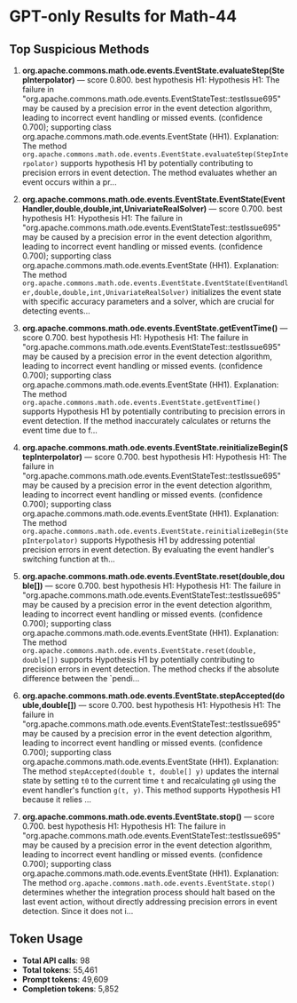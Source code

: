 # GPT-only Results for Math-44

## Top Suspicious Methods

1. **org.apache.commons.math.ode.events.EventState.evaluateStep(StepInterpolator)** — score 0.800. best hypothesis H1: Hypothesis H1: The failure in "org.apache.commons.math.ode.events.EventStateTest::testIssue695" may be caused by a precision error in the event detection algorithm, leading to incorrect event handling or missed events. (confidence 0.700); supporting class org.apache.commons.math.ode.events.EventState (HH1).
    Explanation: The method `org.apache.commons.math.ode.events.EventState.evaluateStep(StepInterpolator)` supports hypothesis H1 by potentially contributing to precision errors in event detection. The method evaluates whether an event occurs within a pr...

2. **org.apache.commons.math.ode.events.EventState.EventState(EventHandler,double,double,int,UnivariateRealSolver)** — score 0.700. best hypothesis H1: Hypothesis H1: The failure in "org.apache.commons.math.ode.events.EventStateTest::testIssue695" may be caused by a precision error in the event detection algorithm, leading to incorrect event handling or missed events. (confidence 0.700); supporting class org.apache.commons.math.ode.events.EventState (HH1).
    Explanation: The method `org.apache.commons.math.ode.events.EventState.EventState(EventHandler,double,double,int,UnivariateRealSolver)` initializes the event state with specific accuracy parameters and a solver, which are crucial for detecting events...

3. **org.apache.commons.math.ode.events.EventState.getEventTime()** — score 0.700. best hypothesis H1: Hypothesis H1: The failure in "org.apache.commons.math.ode.events.EventStateTest::testIssue695" may be caused by a precision error in the event detection algorithm, leading to incorrect event handling or missed events. (confidence 0.700); supporting class org.apache.commons.math.ode.events.EventState (HH1).
    Explanation: The method `org.apache.commons.math.ode.events.EventState.getEventTime()` supports Hypothesis H1 by potentially contributing to precision errors in event detection. If the method inaccurately calculates or returns the event time due to f...

4. **org.apache.commons.math.ode.events.EventState.reinitializeBegin(StepInterpolator)** — score 0.700. best hypothesis H1: Hypothesis H1: The failure in "org.apache.commons.math.ode.events.EventStateTest::testIssue695" may be caused by a precision error in the event detection algorithm, leading to incorrect event handling or missed events. (confidence 0.700); supporting class org.apache.commons.math.ode.events.EventState (HH1).
    Explanation: The method `org.apache.commons.math.ode.events.EventState.reinitializeBegin(StepInterpolator)` supports Hypothesis H1 by addressing potential precision errors in event detection. By evaluating the event handler's switching function at th...

5. **org.apache.commons.math.ode.events.EventState.reset(double,double[])** — score 0.700. best hypothesis H1: Hypothesis H1: The failure in "org.apache.commons.math.ode.events.EventStateTest::testIssue695" may be caused by a precision error in the event detection algorithm, leading to incorrect event handling or missed events. (confidence 0.700); supporting class org.apache.commons.math.ode.events.EventState (HH1).
    Explanation: The method `org.apache.commons.math.ode.events.EventState.reset(double, double[])` supports Hypothesis H1 by potentially contributing to precision errors in event detection. The method checks if the absolute difference between the `pendi...

6. **org.apache.commons.math.ode.events.EventState.stepAccepted(double,double[])** — score 0.700. best hypothesis H1: Hypothesis H1: The failure in "org.apache.commons.math.ode.events.EventStateTest::testIssue695" may be caused by a precision error in the event detection algorithm, leading to incorrect event handling or missed events. (confidence 0.700); supporting class org.apache.commons.math.ode.events.EventState (HH1).
    Explanation: The method `stepAccepted(double t, double[] y)` updates the internal state by setting `t0` to the current time `t` and recalculating `g0` using the event handler's function `g(t, y)`. This method supports Hypothesis H1 because it relies ...

7. **org.apache.commons.math.ode.events.EventState.stop()** — score 0.700. best hypothesis H1: Hypothesis H1: The failure in "org.apache.commons.math.ode.events.EventStateTest::testIssue695" may be caused by a precision error in the event detection algorithm, leading to incorrect event handling or missed events. (confidence 0.700); supporting class org.apache.commons.math.ode.events.EventState (HH1).
    Explanation: The method `org.apache.commons.math.ode.events.EventState.stop()` determines whether the integration process should halt based on the last event action, without directly addressing precision errors in event detection. Since it does not i...


## Token Usage

- **Total API calls**: 98
- **Total tokens**: 55,461
- **Prompt tokens**: 49,609
- **Completion tokens**: 5,852
